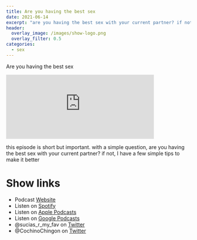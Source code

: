 ```yaml
---
title: Are you having the best sex
date: 2021-06-14
excerpt: "are you having the best sex with your current partner? if not, I have a few simple tips to make it better"
header:
  overlay_image: /images/show-logo.png
  overlay_filter: 0.5
categories:
  - sex
---
```


Are you having the best sex

<iframe src="https://open.spotify.com/embed-podcast/episode/01e5n6QxM6Ci5TGXFs98uT" width="80%" height="175" frameborder="0" allowtransparency="true" allow="encrypted-media"></iframe>

this episode is short but important. with a simple question, are you having the best sex with your current partner? if not, I have a few simple tips to make it better

# Show links

* <i class='fas fa-link'></i>Podcast [ Website](https://sucias.xyz)
* <i class='fab fa-spotify'></i>Listen on [Spotify](https://open.spotify.com/show/3XjoipCU3QzeIaQAAQpBdW)
* <i class='fas fa-podcast'></i>Listen on [Apple Podcasts](https://podcasts.apple.com/us/podcast/sucias-are-my-favorite/id1548173787)
* <i class='fab fa-google-play'></i>Listen on [Google Podcasts](https://podcasts.google.com/feed/aHR0cHM6Ly9hbmNob3IuZm0vcy80MjI0YzYzYy9wb2RjYXN0L3Jzcw==)
* <i class='fab fa-twitter'></i>@sucias_r_my_fav on [Twitter](https://twitter.com/sucias_r_my_fav)
* <i class='fab fa-twitter'></i>@CochinoChingon on [Twitter](https://twitter.com/cochinochingon)
